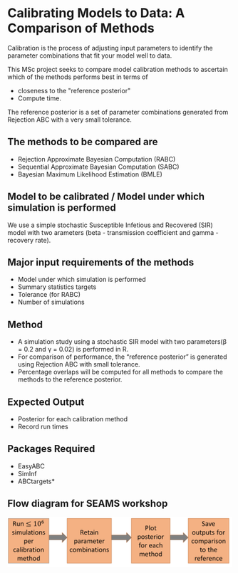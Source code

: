 # Calibrating Models to Data: A Comparison of Methods
Calibration is the process of adjusting input parameters to identify the parameter combinations that fit your model well to data.

This MSc project seeks to compare model calibration methods to ascertain which of the methods performs best in terms of 
  - closeness to the "reference posterior"
  - Compute time.

The reference posterior is a set of parameter combinations generated from Rejection ABC with a very small tolerance.

## The methods to be compared are 
  * Rejection Approximate Bayesian Computation (RABC)
  * Sequential Approximate Bayesian Computation (SABC)
  * Bayesian Maximum Likelihood Estimation (BMLE)

## Model to be calibrated / Model under which simulation is performed
We use a simple stochastic Susceptible Infetious and Recovered (SIR) model with two 
arameters (beta - transmission coefficient and gamma - recovery rate).

## Major input requirements of the methods
- Model under which simulation is performed
- Summary statistics targets
- Tolerance (for RABC)
- Number of simulations

## Method
- A simulation study using a stochastic SIR model with two parameters(β = 0.2 and γ = 0.02) is performed in R. 
- For comparison of performance, the “reference posterior”  is generated using Rejection ABC with small tolerance.
- Percentage overlaps will be computed for all methods to compare the methods to the reference posterior.

## Expected Output
- Posterior for each calibration method
- Record run times
     
## Packages Required
- EasyABC
- SimInf
- ABCtargets*
   
 
 ## Flow diagram for SEAMS workshop
 
 ![Flow Diagram](https://github.com/zenabu-suboi/masters_project/blob/master/IMAGES/seams_flowchart.png)
 
 
 
 
 
 
 
 
 
 
 
 
 
 
 
